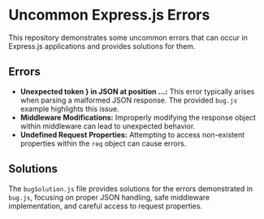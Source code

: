 # Uncommon Express.js Errors
This repository demonstrates some uncommon errors that can occur in Express.js applications and provides solutions for them.

## Errors

* **Unexpected token } in JSON at position ...:** This error typically arises when parsing a malformed JSON response.  The provided `bug.js` example highlights this issue.
* **Middleware Modifications:**  Improperly modifying the response object within middleware can lead to unexpected behavior.
* **Undefined Request Properties:** Attempting to access non-existent properties within the `req` object can cause errors.

## Solutions

The `bugSolution.js` file provides solutions for the errors demonstrated in `bug.js`, focusing on proper JSON handling, safe middleware implementation, and careful access to request properties.